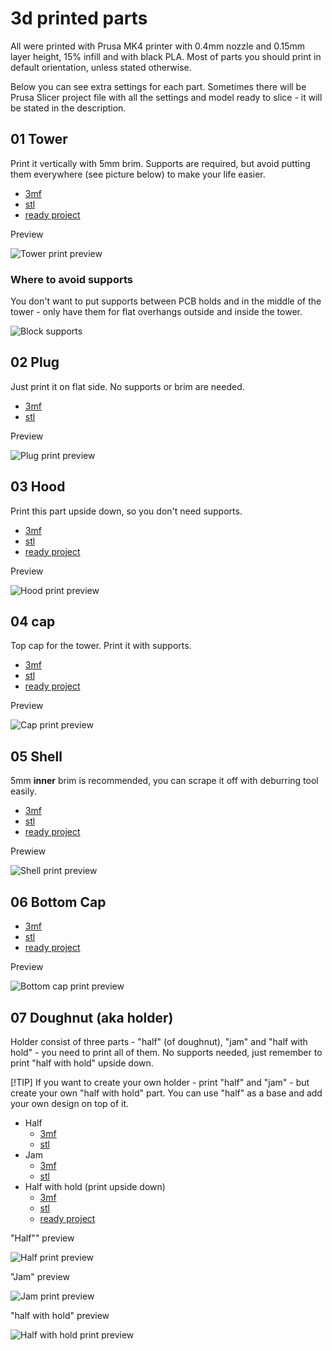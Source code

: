 # 3d printed parts

All were printed with Prusa MK4 printer with 0.4mm nozzle and 0.15mm layer height, 15% infill and with black PLA. Most of parts you should print in default orientation, unless stated otherwise.

Below you can see extra settings for each part. Sometimes there will be Prusa Slicer project file with all the settings and model ready to slice - it will be stated in the description.

## 01 Tower

Print it vertically with 5mm brim. Supports are required, but avoid putting them everywhere (see picture below) to make your life easier.

- [3mf](01-tower/tower.3mf)
- [stl](01-tower/tower.stl)
- [ready project](01-tower/tower.pdusa-slicer-project.3mf)

Preview

![Tower print preview](01-tower/preview.png)

### Where to avoid supports

You don't want to put supports between PCB holds and in the middle of the tower - only have them for flat overhangs outside and inside the tower.

![Block supports](01-tower/block-supports.png)

## 02 Plug

Just print it on flat side. No supports or brim are needed.

- [3mf](02-plug/plug.3mf)
- [stl](02-plug/plug.stl)

Preview

![Plug print preview](02-plug/preview.png)

## 03 Hood

Print this part upside down, so you don't need supports.

- [3mf](03-hood/hood.3mf)
- [stl](03-hood/hood.stl)
- [ready project](03-hood/hood.pdusa-slicer-project.3mf)

Preview

![Hood print preview](03-hood/preview.png)

## 04 cap

Top cap for the tower. Print it with supports.

- [3mf](04-cap/cap.3mf)
- [stl](04-cap/cap.stl)
- [ready project](04-cap/cap.pdusa-slicer-project.3mf)

Preview

![Cap print preview](04-cap/preview.png)

## 05 Shell

5mm **inner** brim is recommended, you can scrape it off with deburring tool easily.

- [3mf](05-shell/shell.3mf)
- [stl](05-shell/shell.stl)
- [ready project](05-shell/shell.pdusa-slicer-project.3mf)

Prewiew

![Shell print preview](05-shell/preview.png)

## 06 Bottom Cap

- [3mf](06-bottom-cap/bottom-cap.3mf)
- [stl](06-bottom-cap/bottom-cap.stl)
- [ready project](06-bottom-cap/bottom-cap.pdusa-slicer-project.3mf)

Preview

![Bottom cap print preview](06-bottom-cap/preview.png)

## 07 Doughnut (aka holder)

Holder consist of three parts - "half" (of doughnut), "jam" and "half with hold" - you need to print all of them. No supports needed, just remember to print "half with hold" upside down.

[!TIP]
If you want to create your own holder - print "half" and "jam" - but create your own "half with hold" part. You can use "half" as a base and add your own design on top of it.

- Half
  - [3mf](07-doughnut/half.3mf)
  - [stl](07-doughnut/half.stl)
- Jam
  - [3mf](07-doughnut/jam.3mf)
  - [stl](07-doughnut/jam.stl)
- Half with hold (print upside down)
  - [3mf](07-doughnut/half-with-hold.3mf)
  - [stl](07-doughnut/half-with-hold.stl)
  - [ready project](07-doughnut/half-with-hold.pdusa-slicer-project.3mf)

"Half"" preview

![Half print preview](07-doughnut/half-preview.png)

"Jam" preview

![Jam print preview](07-doughnut/jam-preview.png)

"half with hold" preview

![Half with hold print preview](07-doughnut/half-with-hold-preview.png)
